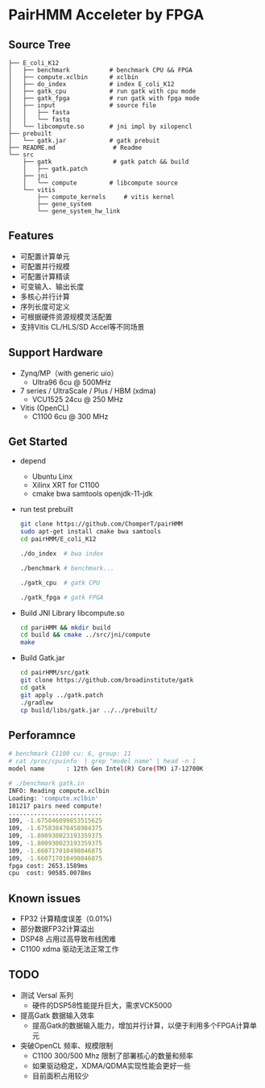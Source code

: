 # PairHMM Acceleter by FPGA

## Source Tree
```
├── E_coli_K12
│   ├── benchmark           # benchmark CPU && FPGA
│   ├── compute.xclbin      # xclbin
│   ├── do_index            # index E_coli_K12
│   ├── gatk_cpu            # run gatk with cpu mode
│   ├── gatk_fpga           # run gatk with fpga mode
│   ├── input               # source file
│   │   ├── fasta
│   │   └── fastq
│   └── libcompute.so       # jni impl by xilopencl
├── prebuilt
│   └── gatk.jar            # gatk prebuit
├── README.md                # Readme
└── src
    ├── gatk                 # gatk patch && build 
    │   ├── gatk.patch
    ├── jni
    │   └── compute         # libcompute source
    └── vitis
        ├── compute_kernels     # vitis kernel
        ├── gene_system         
        └── gene_system_hw_link
```

## Features
- 可配置计算单元
- 可配置并行规模
- 可配置计算精读
- 可变输入、输出长度
- 多核心并行计算
- 序列长度可定义
- 可根据硬件资源规模灵活配置
- 支持Vitis CL/HLS/SD Accel等不同场景

## Support Hardware
- Zynq/MP（with generic uio）
  - Ultra96 6cu @ 500MHz
- 7 series / UltraScale / Plus / HBM (xdma) 
  - VCU1525 24cu @ 250 MHz
- Vitis (OpenCL)
  - C1100 6cu @ 300 MHz

## Get Started
- depend
  - Ubuntu Linx
  - Xilinx XRT for C1100
  - cmake bwa samtools openjdk-11-jdk
  
- run test prebuilt
    ```bash
    git clone https://github.com/ChomperT/pairHMM
    sudo apt-get install cmake bwa samtools
    cd pairHMM/E_coli_K12

    ./do_index  # bwa index

    ./benchmark # benchmark...

    ./gatk_cpu  # gatk CPU

    ./gatk_fpga # gatk FPGA
    ```
- Build JNI Library libcompute.so
    ```bash
    cd pariHMM && mkdir build
    cd build && cmake ../src/jni/compute
    make
    ```
- Build Gatk.jar
    ```bash
    cd pairHMM/src/gatk
    git clone https://github.com/broadinstitute/gatk
    cd gatk
    git apply ../gatk.patch
    ./gradlew
    cp build/libs/gatk.jar ../../prebuilt/
    ```
## Perforamnce
```bash
# benchmark C1100 cu: 6, group: 11
# cat /proc/cpuinfo  | grep "model name" | head -n 1
model name      : 12th Gen Intel(R) Core(TM) i7-12700K

# ./benchmark gatk.in
INFO: Reading compute.xclbin
Loading: 'compute.xclbin'
181217 pairs need compute!
..........................
109, -1.675846099853515625
109, -1.675838470458984375
109, -1.800930023193359375
109, -1.800930023193359375
109, -1.660717010498046875
109, -1.660717010498046875
fpga cost: 2653.1589ms
cpu  cost: 90585.0078ms
```
## Known issues
- FP32 计算精度误差（0.01%)
- 部分数据FP32计算溢出
- DSP48 占用过高导致布线困难
- C1100 xdma 驱动无法正常工作

## TODO
- 测试 Versal 系列
  - 硬件的DSP58性能提升巨大，需求VCK5000
- 提高Gatk 数据输入效率
  - 提高Gatk的数据输入能力，增加并行计算，以便于利用多个FPGA计算单元
- 突破OpenCL 频率、规模限制
  - C1100 300/500 Mhz 限制了部署核心的数量和频率
  - 如果驱动稳定，XDMA/QDMA实现性能会更好一些
  - 目前面积占用较少
